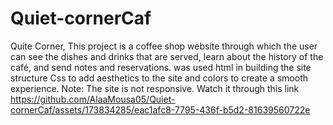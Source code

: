# Quiet-cornerCaf
 Quite Corner, This project is a coffee shop website through which the user can see the dishes and drinks that are served, learn about the history of the café, and send notes and reservations. was used html in building the site structure Css to add aesthetics to the site and colors to create a smooth experience.
 Note: The site is not responsive.
 Watch it through this link
https://github.com/AlaaMousa05/Quiet-cornerCaf/assets/173834285/eac1afc8-7795-436f-b5d2-81639560722e


